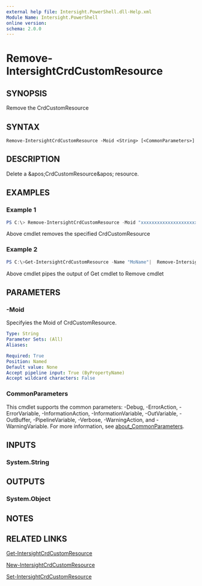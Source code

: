 ```yaml
---
external help file: Intersight.PowerShell.dll-Help.xml
Module Name: Intersight.PowerShell
online version:
schema: 2.0.0
---
```


# Remove-IntersightCrdCustomResource

## SYNOPSIS
Remove the CrdCustomResource

## SYNTAX

```
Remove-IntersightCrdCustomResource -Moid <String> [<CommonParameters>]
```

## DESCRIPTION
Delete a &amp;apos;CrdCustomResource&amp;apos; resource.

## EXAMPLES

### Example 1
```powershell
PS C:\> Remove-IntersightCrdCustomResource -Moid "xxxxxxxxxxxxxxxxxxxxxxxxxxx"
```
Above cmdlet removes the specified CrdCustomResource 

### Example 2
```powershell
PS C:\>Get-IntersightCrdCustomResource -Name "MoName"|  Remove-IntersightCrdCustomResource
```
Above cmdlet pipes the output of Get cmdlet to Remove cmdlet

## PARAMETERS

### -Moid
Specifyies the Moid of CrdCustomResource.

```yaml
Type: String
Parameter Sets: (All)
Aliases:

Required: True
Position: Named
Default value: None
Accept pipeline input: True (ByPropertyName)
Accept wildcard characters: False
```

### CommonParameters
This cmdlet supports the common parameters: -Debug, -ErrorAction, -ErrorVariable, -InformationAction, -InformationVariable, -OutVariable, -OutBuffer, -PipelineVariable, -Verbose, -WarningAction, and -WarningVariable. For more information, see [about_CommonParameters](http://go.microsoft.com/fwlink/?LinkID=113216).

## INPUTS

### System.String

## OUTPUTS

### System.Object
## NOTES

## RELATED LINKS

[Get-IntersightCrdCustomResource](./Get-IntersightCrdCustomResource.md)

[New-IntersightCrdCustomResource](./New-IntersightCrdCustomResource.md)

[Set-IntersightCrdCustomResource](./Set-IntersightCrdCustomResource.md)

